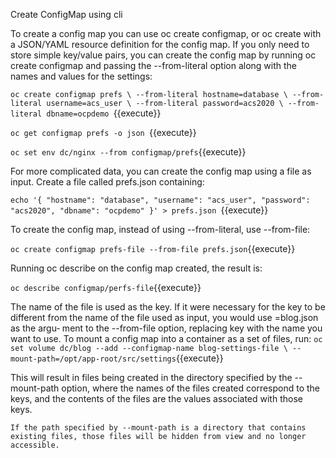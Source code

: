 Create ConfigMap using cli


To create a config map you can use oc create configmap, or oc create with a
JSON/YAML resource definition for the config map.
If you only need to store simple key/value pairs, you can create the config map by
running oc create configmap and passing the --from-literal option along with
the names and values for the settings:

`oc create configmap prefs \
 --from-literal hostname=database \
 --from-literal username=acs_user \
 --from-literal password=acs2020 \
  --from-literal dbname=ocpdemo `{{execute}}
  
  
`oc get configmap prefs -o json `{{execute}}


`oc set env dc/nginx --from configmap/prefs`{{execute}}



For more complicated data, you can create the config map using a file as input. Create
a file called prefs.json containing:

`echo '{
 "hostname": "database",
 "username": "acs_user",
 "password": "acs2020",
 "dbname": "ocpdemo"
}' > prefs.json `{{execute}}


To create the config map, instead of using --from-literal, use --from-file:


`oc create configmap prefs-file --from-file prefs.json`{{execute}}

Running oc describe on the config map created, the result is:

`oc describe configmap/perfs-file`{{execute}}


The name of the file is used as the key. If it were necessary for the key to be different
from the name of the file used as input, you would use <key>=blog.json as the argu‐
ment to the --from-file option, replacing key with the name you want to use.
To mount a config map into a container as a set of files, run:
`oc set volume dc/blog --add --configmap-name blog-settings-file \
 --mount-path=/opt/app-root/src/settings`{{execute}}

 
 This will result in files being created in the directory specified by the --mount-path
option, where the names of the files created correspond to the keys, and the contents
of the files are the values associated with those keys.

`If the path specified by --mount-path is a directory that contains
existing files, those files will be hidden from view and no longer
accessible.`

 